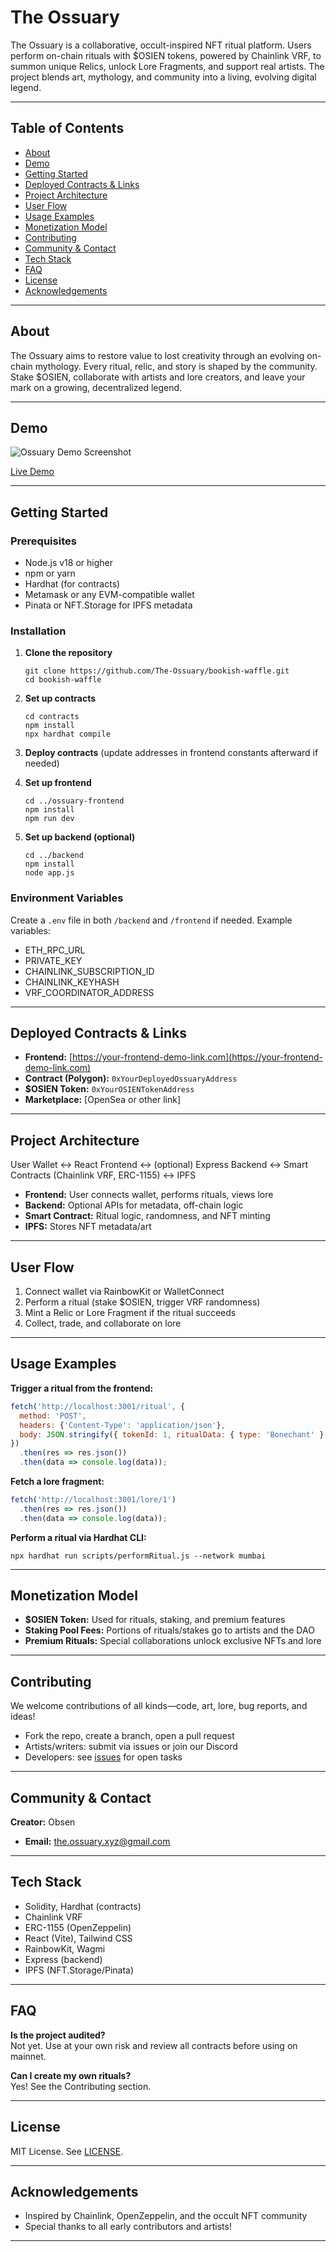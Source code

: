 

# The Ossuary

The Ossuary is a collaborative, occult-inspired NFT ritual platform. Users perform on-chain rituals with $OSIEN tokens, powered by Chainlink VRF, to summon unique Relics, unlock Lore Fragments, and support real artists. The project blends art, mythology, and community into a living, evolving digital legend.

---

## Table of Contents

- [About](#about)
- [Demo](#demo)
- [Getting Started](#getting-started)
- [Deployed Contracts & Links](#deployed-contracts--links)
- [Project Architecture](#project-architecture)
- [User Flow](#user-flow)
- [Usage Examples](#usage-examples)
- [Monetization Model](#monetization-model)
- [Contributing](#contributing)
- [Community & Contact](#community--contact)
- [Tech Stack](#tech-stack)
- [FAQ](#faq)
- [License](#license)
- [Acknowledgements](#acknowledgements)

---

## About

The Ossuary aims to restore value to lost creativity through an evolving on-chain mythology. Every ritual, relic, and story is shaped by the community. Stake $OSIEN, collaborate with artists and lore creators, and leave your mark on a growing, decentralized legend.

---

## Demo

![Ossuary Demo Screenshot](https://your-demo-screenshot-url-or-gif-here)

[Live Demo](https://your-frontend-demo-link.com)

---

## Getting Started

### Prerequisites

- Node.js v18 or higher
- npm or yarn
- Hardhat (for contracts)
- Metamask or any EVM-compatible wallet
- Pinata or NFT.Storage for IPFS metadata

### Installation

1. **Clone the repository**

   ```
   git clone https://github.com/The-Ossuary/bookish-waffle.git
   cd bookish-waffle
   ```

2. **Set up contracts**

   ```
   cd contracts
   npm install
   npx hardhat compile
   ```

3. **Deploy contracts** (update addresses in frontend constants afterward if needed)

4. **Set up frontend**

   ```
   cd ../ossuary-frontend
   npm install
   npm run dev
   ```

5. **Set up backend (optional)**

   ```
   cd ../backend
   npm install
   node app.js
   ```

### Environment Variables

Create a `.env` file in both `/backend` and `/frontend` if needed. Example variables:

- ETH_RPC_URL
- PRIVATE_KEY
- CHAINLINK_SUBSCRIPTION_ID
- CHAINLINK_KEYHASH
- VRF_COORDINATOR_ADDRESS

---

## Deployed Contracts & Links

- **Frontend:** [https://your-frontend-demo-link.com](https://your-frontend-demo-link.com)
- **Contract (Polygon):** `0xYourDeployedOssuaryAddress`
- **$OSIEN Token:** `0xYourOSIENTokenAddress`
- **Marketplace:** [OpenSea or other link]

---

## Project Architecture

User Wallet ↔️ React Frontend ↔️ (optional) Express Backend ↔️ Smart Contracts (Chainlink VRF, ERC-1155) ↔️ IPFS

- **Frontend:** User connects wallet, performs rituals, views lore
- **Backend:** Optional APIs for metadata, off-chain logic
- **Smart Contract:** Ritual logic, randomness, and NFT minting
- **IPFS:** Stores NFT metadata/art

---

## User Flow

1. Connect wallet via RainbowKit or WalletConnect
2. Perform a ritual (stake $OSIEN, trigger VRF randomness)
3. Mint a Relic or Lore Fragment if the ritual succeeds
4. Collect, trade, and collaborate on lore

---

## Usage Examples

**Trigger a ritual from the frontend:**

```js
fetch('http://localhost:3001/ritual', {
  method: 'POST',
  headers: {'Content-Type': 'application/json'},
  body: JSON.stringify({ tokenId: 1, ritualData: { type: 'Bonechant' } }),
})
  .then(res => res.json())
  .then(data => console.log(data));
```

**Fetch a lore fragment:**

```js
fetch('http://localhost:3001/lore/1')
  .then(res => res.json())
  .then(data => console.log(data));
```

**Perform a ritual via Hardhat CLI:**

```
npx hardhat run scripts/performRitual.js --network mumbai
```

---

## Monetization Model

- **$OSIEN Token:** Used for rituals, staking, and premium features
- **Staking Pool Fees:** Portions of rituals/stakes go to artists and the DAO
- **Premium Rituals:** Special collaborations unlock exclusive NFTs and lore

---

## Contributing

We welcome contributions of all kinds—code, art, lore, bug reports, and ideas!

- Fork the repo, create a branch, open a pull request
- Artists/writers: submit via issues or join our Discord
- Developers: see [issues](https://github.com/The-Ossuary/bookish-waffle/issues) for open tasks

---

## Community & Contact
  **Creator:** Obsen
- **Email:** the.ossuary.xyz@gmail.com

---

## Tech Stack

- Solidity, Hardhat (contracts)
- Chainlink VRF
- ERC-1155 (OpenZeppelin)
- React (Vite), Tailwind CSS
- RainbowKit, Wagmi
- Express (backend)
- IPFS (NFT.Storage/Pinata)

---

## FAQ

**Is the project audited?**  
Not yet. Use at your own risk and review all contracts before using on mainnet.

**Can I create my own rituals?**  
Yes! See the Contributing section.

---

## License

MIT License. See [LICENSE](./LICENSE).

---

## Acknowledgements

- Inspired by Chainlink, OpenZeppelin, and the occult NFT community
- Special thanks to all early contributors and artists!

---

